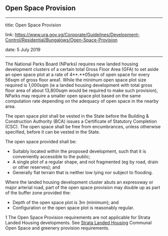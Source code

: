 ## Open Space Provision
---
title: Open Space Provision

link: https://www.ura.gov.sg/Corporate/Guidelines/Development-Control/Residential/Bungalows/Open-Space-Provision

date: 5 July 2019

---


The National Parks Board (NParks) requires new landed housing development clusters of a certain total Gross Floor Area (GFA) to set aside an open space plot at a rate of 4**.**05sqm of open space for every 56sqm of gross floor area1. While the minimum open space plot size required is 1,000sqm (ie a landed housing development with total gross floor area of about 13,800sqm would be required to make such provision), NParks may require a smaller open space plot based on the same computation rate depending on the adequacy of open space in the nearby area.

The open space plot shall be vested in the State before the Building & Construction Authority (BCA) issues a Certificate of Statutory Completion (CSC). The open space shall be free from encumbrances, unless otherwise specified, before it can be vested in the State.

The open space provided shall be:

-   Suitably located within the proposed development, such that it is conveniently accessible to the public;   
-   A single plot of a regular shape, and not fragmented (eg by road, drain or other reserves); and   
-   Generally flat terrain that is neither low lying nor subject to flooding.

Where the landed housing development cluster abuts an expressway or major arterial road, part of the open space provision may double up as part of the buffer zone provided the:

-   Depth of the open space plot is 3m (minimum); and
-   Configuration or the open space plot is reasonably regular.

1 The Open Space Provision requirements are not applicable for Strata Landed Housing developments. See [Strata Landed Housing](https://www.ura.gov.sg/Corporate/Guidelines/Development-Control/Residential/Strata-Landed-Housing/Site-Coverage) Communal Open Space and greenery provision requirements.



